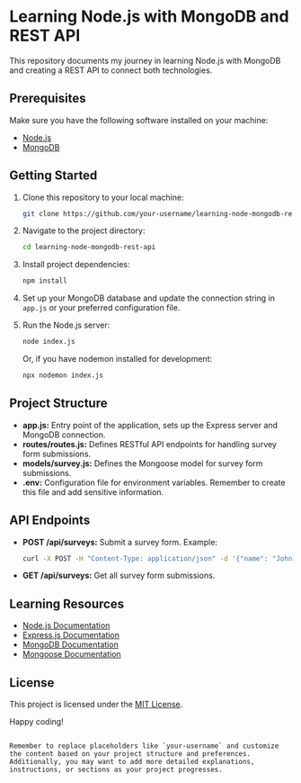 # Learning Node.js with MongoDB and REST API

This repository documents my journey in learning Node.js with MongoDB and creating a REST API to connect both technologies.

## Prerequisites

Make sure you have the following software installed on your machine:

- [Node.js](https://nodejs.org/)
- [MongoDB](https://www.mongodb.com/try/download/community)

## Getting Started

1. Clone this repository to your local machine:

   ```bash
   git clone https://github.com/your-username/learning-node-mongodb-rest-api.git
   ```

2. Navigate to the project directory:

   ```bash
   cd learning-node-mongodb-rest-api
   ```

3. Install project dependencies:

   ```bash
   npm install
   ```

4. Set up your MongoDB database and update the connection string in `app.js` or your preferred configuration file.

5. Run the Node.js server:

   ```bash
   node index.js
   ```

   Or, if you have nodemon installed for development:

   ```bash
   npx nodemon index.js
   ```

## Project Structure

- **app.js:** Entry point of the application, sets up the Express server and MongoDB connection.
- **routes/routes.js:** Defines RESTful API endpoints for handling survey form submissions.
- **models/survey.js:** Defines the Mongoose model for survey form submissions.
- **.env:** Configuration file for environment variables. Remember to create this file and add sensitive information.

## API Endpoints

- **POST /api/surveys:** Submit a survey form.
  Example:
  ```bash
  curl -X POST -H "Content-Type: application/json" -d '{"name": "John Doe", "email": "john@example.com", "feedback": "Great service!"}' http://localhost:3000/api/surveys
  ```

- **GET /api/surveys:** Get all survey form submissions.

## Learning Resources

- [Node.js Documentation](https://nodejs.org/en/docs/)
- [Express.js Documentation](https://expressjs.com/)
- [MongoDB Documentation](https://docs.mongodb.com/)
- [Mongoose Documentation](https://mongoosejs.com/docs/)

## License

This project is licensed under the [MIT License](LICENSE).

Happy coding!
```

Remember to replace placeholders like `your-username` and customize the content based on your project structure and preferences. Additionally, you may want to add more detailed explanations, instructions, or sections as your project progresses.
